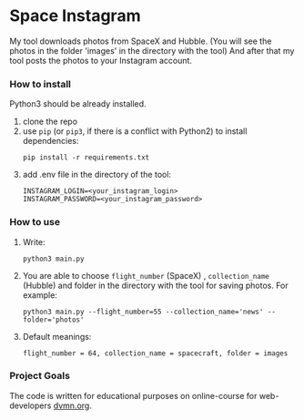 # Space Instagram

My tool downloads photos from SpaceX and Hubble.
(You will see the photos in the folder 'images' in the directory with the tool) 
And after that my tool posts the photos to your Instagram account.

### How to install
Python3 should be already installed.

1) clone the repo
2) use `pip` (or `pip3`, if there is a conflict with Python2) to install dependencies:
    ```
    pip install -r requirements.txt
    ```
3) add .env file in the directory of the tool:
    ```
    INSTAGRAM_LOGIN=<your_instagram_login>
    INSTAGRAM_PASSWORD=<your_instagram_password>
    ```

### How to use
1) Write: 
    ```
    python3 main.py 
    ```
2) You are able to choose `flight_number` (SpaceX) , `collection_name` (Hubble)
   and folder in the directory with the tool for saving photos. 
   For example: 
    ```
    python3 main.py --flight_number=55 --collection_name='news' --folder='photos'
    ```
3) Default meanings:
    ```
    flight_number = 64, collection_name = spacecraft, folder = images
    ```
### Project Goals

The code is written for educational purposes on online-course for web-developers [dvmn.org](https://dvmn.org/).